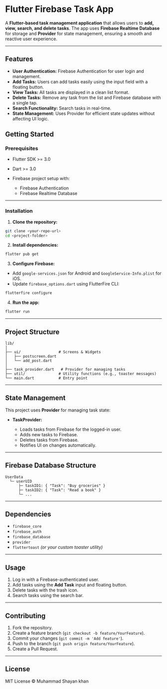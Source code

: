 
# Flutter Firebase Task App

A **Flutter-based task management application** that allows users to **add, view, search, and delete tasks**. The app uses **Firebase Realtime Database** for storage and **Provider** for state management, ensuring a smooth and reactive user experience.

---

## Features

* **User Authentication:** Firebase Authentication for user login and management.
* **Add Tasks:** Users can add tasks easily using the input field with a floating button.
* **View Tasks:** All tasks are displayed in a clean list format.
* **Delete Tasks:** Remove any task from the list and Firebase database with a single tap.
* **Search Functionality:** Search tasks in real-time.
* **State Management:** Uses Provider for efficient state updates without affecting UI logic.



## Getting Started

### Prerequisites

* Flutter SDK >= 3.0
* Dart >= 3.0
* Firebase project setup with:

  * Firebase Authentication
  * Firebase Realtime Database

---

### Installation

1. **Clone the repository:**

```bash
git clone <your-repo-url>
cd <project-folder>
```

2. **Install dependencies:**

```bash
flutter pub get
```

3. **Configure Firebase:**

* Add `google-services.json` for Android and `GoogleService-Info.plist` for iOS.
* Update `firebase_options.dart` using FlutterFire CLI:

```bash
flutterfire configure
```

4. **Run the app:**

```bash
flutter run
```

---

## Project Structure

```
lib/
│
├── ui/                 # Screens & Widgets
│   ├── postscreen.dart
│   └── add_post.dart
│
├── task_provider.dart   # Provider for managing tasks
├── util/               # Utility functions (e.g., toaster messages)
└── main.dart           # Entry point
```

---

## State Management

This project uses **Provider** for managing task state:

* **TaskProvider:**

  * Loads tasks from Firebase for the logged-in user.
  * Adds new tasks to Firebase.
  * Deletes tasks from Firebase.
  * Notifies UI on changes automatically.

---

## Firebase Database Structure

```
UserData
  └─ userUID
      ├─ taskID1: { "Task": "Buy groceries" }
      ├─ taskID2: { "Task": "Read a book" }
      └─ ...
```

---

## Dependencies

* `firebase_core`
* `firebase_auth`
* `firebase_database`
* `provider`
* `fluttertoast` *(or your custom toaster utility)*

---

## Usage

1. Log in with a Firebase-authenticated user.
2. Add tasks using the **Add Task** input and floating button.
3. Delete tasks with the trash icon.
4. Search tasks using the search bar.

---

## Contributing

1. Fork the repository.
2. Create a feature branch (`git checkout -b feature/YourFeature`).
3. Commit your changes (`git commit -m 'Add feature'`).
4. Push to the branch (`git push origin feature/YourFeature`).
5. Create a Pull Request.

---

## License

MIT License © Muhammad Shayan khan


